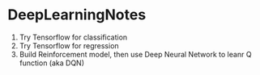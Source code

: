 # DeepLearningNotes
1. Try Tensorflow for classification
2. Try Tensorflow for regression
3. Build Reinforcement model, then use Deep Neural Network to leanr Q function (aka DQN)
